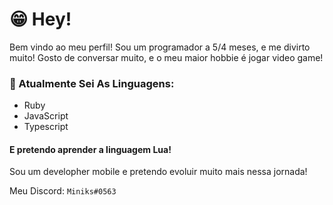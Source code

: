 # 😁 Hey!

Bem vindo ao meu perfil! Sou um programador a 5/4 meses, e me divirto muito! Gosto de conversar muito, e o meu maior hobbie é jogar video game!

### 🥤 Atualmente Sei As Linguagens:
- Ruby
- JavaScript
- Typescript
#### E pretendo aprender a linguagem Lua!

Sou um developher mobile e pretendo evoluir muito mais nessa jornada!

Meu Discord:
```Miniks#0563```
